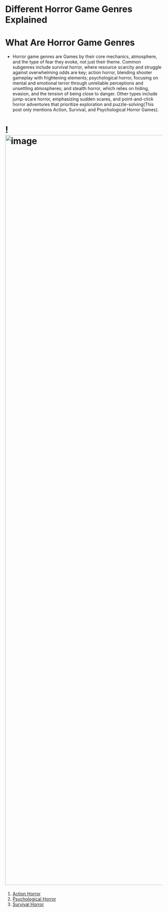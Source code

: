 # Different Horror Game Genres Explained
# What Are Horror Game Genres
- Horror game genres are Games by their core mechanics, atmosphere, and the type of fear they evoke, not just their theme. Common subgenres include survival horror, where resource scarcity and struggle against overwhelming odds are key; action horror, blending shooter gameplay with frightening elements; psychological horror, focusing on mental and emotional terror through unreliable perceptions and unsettling atmospheres; and stealth horror, which relies on hiding, evasion, and the tension of being close to danger. Other types include jump-scare horror, emphasizing sudden scares, and point-and-click horror adventures that prioritize exploration and puzzle-solving(This post only mentions Action, Survival, and Psychological Horror Games).

# !<img width="3424" height="2400" alt="image" src="https://github.com/user-attachments/assets/71f43d6f-5a64-4dbf-919c-66d46a1c5a17" />

1. [Action Horror](https://github.com/Jaydan858/Horror-Game-Genres/blob/Action-Horror-Games/Action-Horror-Games.md)
2. [Psychological Horror](https://github.com/Jaydan858/Horror-Game-Genres/blob/Psychological-Horror-Games/README.md)
3. [Survival Horror](https://github.com/Jaydan858/Horror-Game-Genres/blob/Survival-Horror-Games/Survival-Horror-Games.md)
